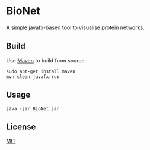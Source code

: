 # BioNet

A simple javafx-based tool to visualise protein networks.

## Build

Use [Maven](https://maven.apache.org/download.cgi) to build from source.


```console
sudo apt-get install maven
mvn clean javafx:run
```

## Usage

```console
java -jar BioNet.jar 
```


## License
[MIT](https://choosealicense.com/licenses/mit/)